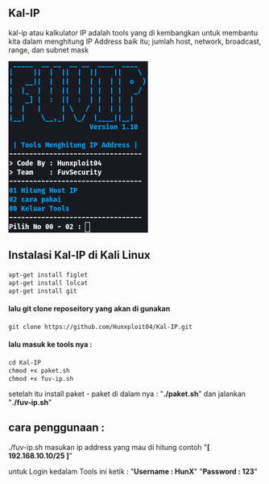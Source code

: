 ## Kal-IP
kal-ip atau kalkulator IP adalah tools yang di kembangkan untuk membantu kita dalam menghitung IP Address baik itu; jumlah host, network, broadcast, range, dan subnet mask 
                                                  
<img src="fuv-ip.png">                                 

## Instalasi Kal-IP di Kali Linux
```
apt-get install figlet 
apt-get install lolcat 
apt-get install git
```
#### lalu git clone reposeitory yang akan di gunakan
```
git clone https://github.com/Hunxploit04/Kal-IP.git
```
#### lalu masuk ke tools nya :
```
cd Kal-IP
chmod +x paket.sh
chmod +x fuv-ip.sh
```
setelah itu install paket - paket di dalam nya :
 "**./paket.sh**" dan jalankan "**./fuv-ip.sh**"

## cara penggunaan :
./fuv-ip.sh masukan ip address yang mau di hitung contoh "**[ 192.168.10.10/25 ]**"

untuk Login kedalam Tools ini ketik :
"**Username : HunX**"
"**Password : 123**"
